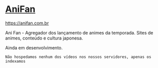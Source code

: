 # [AniFan](https://anifan.com.br/) 
https://anifan.com.br

Ani Fan - Agregador dos lançamento de animes da temporada. Sites de animes, conteúdo e cultura japonesa.

Ainda em desenvolvimento.

    Não hospedamos nenhum dos vídeos nos nossos servidores, apenas os indexamos